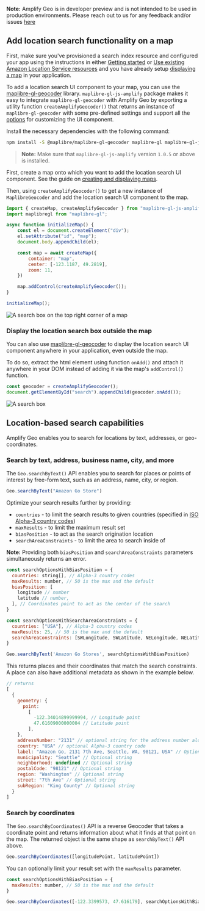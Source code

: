 <amplify-callout>

**Note:** Amplify Geo is in developer preview and is not intended to be used in production environments. Please reach out to us for any feedback and/or issues [here](https://github.com/aws-amplify/amplify-js/issues)

</amplify-callout>

## Add location search functionality on a map

First, make sure you've provisioned a search index resource and configured your app using the instructions in either [Getting started](~/lib/geo/getting-started.md) or [Use existing Amazon Location Service resources](~/lib/geo/existing-resources.md) and you have already setup [displaying a map](~/lib/geo/maps.md) in your application.

To add a location search UI component to your map, you can use the [maplibre-gl-geocoder](https://github.com/maplibre/maplibre-gl-geocoder) library. `maplibre-gl-js-amplify` package makes it easy to integrate `maplibre-gl-geocoder` with Amplify Geo by exporting a utility function `createAmplifyGeocoder()` that returns an instance of `maplibre-gl-geocoder` with some pre-defined settings and support all the [options](https://github.com/maplibre/maplibre-gl-geocoder/blob/main/API.md#parameters) for customizing the UI component.

Install the necessary dependencies with the following command:

```bash
npm install -S @maplibre/maplibre-gl-geocoder maplibre-gl maplibre-gl-js-amplify
```

> **Note:** Make sure that `maplibre-gl-js-amplify` version `1.0.5` or above is installed.

First, create a map onto which you want to add the location search UI component. See the guide on [creating and displaying maps](~/lib/geo/maps.md).

Then, using `createAmplifyGeocoder()` to get a new instance of `MaplibreGeocoder` and add the location search UI component to the map.

```javascript
import { createMap, createAmplifyGeocoder } from "maplibre-gl-js-amplify";
import maplibregl from "maplibre-gl";

async function initializeMap() {
    const el = document.createElement("div");
    el.setAttribute("id", "map");
    document.body.appendChild(el);

    const map = await createMap({
        container: "map",
        center: [-123.1187, 49.2819],
        zoom: 11,
    })

    map.addControl(createAmplifyGeocoder());
}

initializeMap();
```

![A search box on the top right corner of a map](~/images/geocoder-search-box-map.png)

### Display the location search box outside the map

You can also use [maplibre-gl-geocoder](https://github.com/maplibre/maplibre-gl-geocoder) to display the location search UI component anywhere in your application, even outside the map.

To do so, extract the html element using function `onAdd()` and attach it anywhere in your DOM instead of adding it via the map's `addControl()` function.

```javascript
const geocoder = createAmplifyGeocoder();
document.getElementById("search").appendChild(geocoder.onAdd());
```

![A search box](~/images/geocoder-search-box.png)

## Location-based search capabilities

Amplify Geo enables you to search for locations by text, addresses, or geo-coordinates.

### Search by text, address, business name, city, and more

The `Geo.searchByText()` API enables you to search for places or points of interest by free-form text, such as an address, name, city, or region.

```javascript
Geo.searchByText("Amazon Go Store")
```

Optimize your search results further by providing:
- `countries` - to limit the search results to given countries (specified in [ISO Alpha-3 country codes](https://en.wikipedia.org/wiki/ISO_3166-1_alpha-3))
- `maxResults` - to limit the maximum result set
- `biasPosition` - to act as the search origination location
- `searchAreaConstraints` - to limit the area to search inside of

 **Note:** Providing both `biasPosition` and `searchAreaConstraints` parameters simultaneously returns an error.

```javascript
const searchOptionsWithBiasPosition = {
  countries: string[], // Alpha-3 country codes
  maxResults: number, // 50 is the max and the default
  biasPosition: [
    longitude // number
    latitude // number,
  ], // Coordinates point to act as the center of the search
}

const searchOptionsWithSearchAreaConstraints = {
  countries: ["USA"], // Alpha-3 country codes
  maxResults: 25, // 50 is the max and the default
  searchAreaConstraints: [SWLongitude, SWLatitude, NELongitude, NELatitude], // Bounding box to search inside of
}

Geo.searchByText('Amazon Go Stores', searchOptionsWithBiasPosition)
```

This returns places and their coordinates that match the search constraints. A place can also have additional metadata as shown in the example below.

```javascript
// returns
[
  {
    geometry: {
      point:
        [
          -122.34014899999994, // Longitude point
          47.61609000000004 // Latitude point
        ],
    },
    addressNumber: "2131" // optional string for the address number alone
    country: "USA" // optional Alpha-3 country code
    label: "Amazon Go, 2131 7th Ave, Seattle, WA, 98121, USA" // Optional string
    municipality: "Seattle" // Optional string
    neighborhood: undefined // Optional string
    postalCode: "98121" // Optional string
    region: "Washington" // Optional string
    street: "7th Ave" // Optional string
    subRegion: "King County" // Optional string
  }
]
```

### Search by coordinates

The `Geo.searchByCoordinates()` API is a reverse Geocoder that takes a coordinate point and returns information about what it finds at that point on the map. The returned object is the same shape as `searchByText()` API above.

```javascript
Geo.searchByCoordinates([longitudePoint, latitudePoint])
```

You can optionally limit your result set with the `maxResults` parameter.

```javascript
const searchOptionsWithBiasPosition = {
  maxResults: number, // 50 is the max and the default
}

Geo.searchByCoordinates([-122.3399573, 47.616179], searchOptionsWithBiasPosition)
```
